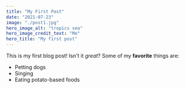 ```yaml
---
title: "My First Post"
date: "2021-07-23"
image: "./post1.jpg"
hero_image_alt: "tropics sea"
hero_image_credit_text: "Me"
hero_title: "My first post"
---
```

This is my first blog post! Isn't it *great*?
Some of my **favorite** things are:
* Petting dogs
* Singing
* Eating potato-based foods